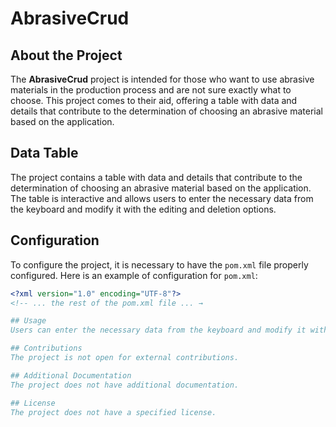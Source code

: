 # AbrasiveCrud

## About the Project
The **AbrasiveCrud** project is intended for those who want to use abrasive materials in the production process and are not sure exactly what to choose. This project comes to their aid, offering a table with data and details that contribute to the determination of choosing an abrasive material based on the application.

## Data Table
The project contains a table with data and details that contribute to the determination of choosing an abrasive material based on the application. The table is interactive and allows users to enter the necessary data from the keyboard and modify it with the editing and deletion options.

## Configuration
To configure the project, it is necessary to have the `pom.xml` file properly configured. Here is an example of configuration for `pom.xml`:
```xml
<?xml version="1.0" encoding="UTF-8"?>
<!-- ... the rest of the pom.xml file ... →

## Usage
Users can enter the necessary data from the keyboard and modify it with the editing and deletion options available in the web interface.

## Contributions
The project is not open for external contributions.

## Additional Documentation
The project does not have additional documentation.

## License
The project does not have a specified license.
